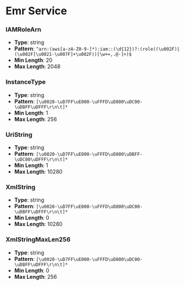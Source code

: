 # Emr Service

### IAMRoleArn
- **Type**: string
- **Pattern**: `^arn:(aws[a-zA-Z0-9-]*):iam::(\d{12})?:(role((\u002F)|(\u002F[\u0021-\u007F]+\u002F))[\w+=,.@-]+)$`
- **Min Length**: 20
- **Max Length**: 2048

### InstanceType
- **Type**: string
- **Pattern**: `[\u0020-\uD7FF\uE000-\uFFFD\uD800\uDC00-\uDBFF\uDFFF\r\n\t]*`
- **Min Length**: 1
- **Max Length**: 256

### UriString
- **Type**: string
- **Pattern**: `[\u0020-\uD7FF\uE000-\uFFFD\uD800\uDBFF-\uDC00\uDFFF\r\n\t]*`
- **Min Length**: 1
- **Max Length**: 10280

### XmlString
- **Type**: string
- **Pattern**: `[\u0020-\uD7FF\uE000-\uFFFD\uD800\uDC00-\uDBFF\uDFFF\r\n\t]*`
- **Min Length**: 0
- **Max Length**: 10280

### XmlStringMaxLen256
- **Type**: string
- **Pattern**: `[\u0020-\uD7FF\uE000-\uFFFD\uD800\uDC00-\uDBFF\uDFFF\r\n\t]*`
- **Min Length**: 0
- **Max Length**: 256


